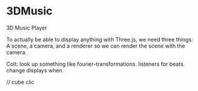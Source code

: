 # 3DMusic
3D Music Player

To actually be able to display anything with Three.js, we need three things: A scene, a camera, and a renderer so we can render the scene with the camera.


Colt:
look up something like fourier-transformations. 
listeners for beats.
change displays when. 

// cube clic
